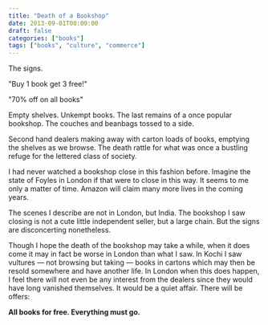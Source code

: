 ```yaml
---
title: "Death of a Bookshop"
date: 2013-09-01T00:00:00
draft: false
categories: ["books"]
tags: ["books", "culture", "commerce"]
---
```


The signs. 

"Buy 1 book get 3 free!" 

"70% off on all books" 

Empty shelves. Unkempt books. The last remains of a once popular bookshop. The couches and beanbags tossed to a side. 

Second hand dealers making away with carton loads of books, emptying the shelves as we browse. The death rattle for what was once a bustling refuge for the lettered class of society. 

I had never watched a bookshop close in this fashion before. Imagine the state of Foyles in London if that were to close in this way. It seems to me only a matter of time. Amazon will claim many more lives in the coming years. 

The scenes I describe are not in London, but India. The bookshop I saw closing is not a cute little independent seller, but a large chain. But the signs are disconcerting nonetheless. 

Though I hope the death of the bookshop may take a while, when it does come it may in fact be worse in London than what I saw. In Kochi I saw vultures — not browsing but taking — books in cartons which may then be resold somewhere and have another life. In London when this does happen, I feel there will not even be any interest from the dealers since they would have long vanished themselves. It would be a quiet affair. There will be offers:  

**All books for free. Everything must go.**